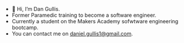 - 👋 Hi, I’m Dan Gullis.
- Former Paramedic training to become a software engineer.
- Currently a student on the Makers Academy sofwtware engineering bootcamp.
- You can contact me on daniel.gullis1@gmail.com.


<!---
dgullis/dgullis is a ✨ special ✨ repository because its `README.md` (this file) appears on your GitHub profile.
You can click the Preview link to take a look at your changes.
--->
